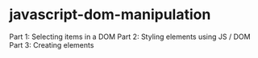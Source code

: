 # javascript-dom-manipulation

Part 1: Selecting items in a DOM
Part 2: Styling elements using JS / DOM
Part 3: Creating elements
